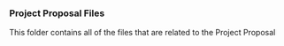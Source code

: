### Project Proposal Files

This folder contains all of the files that are related to the Project Proposal
